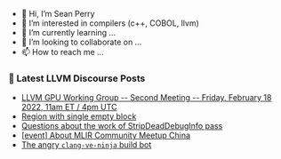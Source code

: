 - 👋 Hi, I’m Sean Perry
- 👀 I’m interested in compilers (c++, COBOL, llvm)
- 🌱 I’m currently learning ...
- 💞️ I’m looking to collaborate on ...
- 📫 How to reach me ...

<!---
s66perry/s66perry is a ✨ special ✨ repository because its `README.md` (this file) appears on your GitHub profile.
You can click the Preview link to take a look at your changes.
--->
### 📕 Latest LLVM Discourse Posts

<!-- DISCOURSE-LLVM:START -->
- [LLVM GPU Working Group -- Second Meeting -- Friday, February 18 2022, 11am ET / 4pm UTC](https://discourse.llvm.org/t/llvm-gpu-working-group-second-meeting-friday-february-18-2022-11am-et-4pm-utc/60119/2)
- [Region with single empty block](https://discourse.llvm.org/t/region-with-single-empty-block/60333/1)
- [Questions about the work of StripDeadDebugInfo pass](https://discourse.llvm.org/t/questions-about-the-work-of-stripdeaddebuginfo-pass/60278/4)
- [[event] About MLIR Community Meetup China](https://discourse.llvm.org/t/event-about-mlir-community-meetup-china/60314/3)
- [The angry `clang-ve-ninja` build bot](https://discourse.llvm.org/t/the-angry-clang-ve-ninja-build-bot/60330/3)
<!-- DISCOURSE-LLVM:END -->

